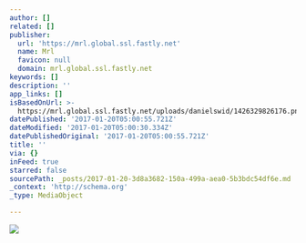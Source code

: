 ```yaml
---
author: []
related: []
publisher:
  url: 'https://mrl.global.ssl.fastly.net'
  name: Mrl
  favicon: null
  domain: mrl.global.ssl.fastly.net
keywords: []
description: ''
app_links: []
isBasedOnUrl: >-
  https://mrl.global.ssl.fastly.net/uploads/danielswid/1426329826176.png?se=2050-03-14T10%3A43%3A45Z&sp=rw&sr=b&sv=2012-02-12&sig=cj9fqQbiEh4LpoivP7c0AbclelsZUX3YCuKLanJldrA%3D
datePublished: '2017-01-20T05:00:55.721Z'
dateModified: '2017-01-20T05:00:30.334Z'
datePublishedOriginal: '2017-01-20T05:00:55.721Z'
title: ''
via: {}
inFeed: true
starred: false
sourcePath: _posts/2017-01-20-3d8a3682-150a-499a-aea0-5b3bdc54df6e.md
_context: 'http://schema.org'
_type: MediaObject

---
```

<article style=""><img src="https://mrl.global.ssl.fastly.net/uploads/danielswid/1426329826176.png?se=2050-03-14T10%3A43%3A45Z&amp;sp=rw&amp;sr=b&amp;sv=2012-02-12&amp;sig=cj9fqQbiEh4LpoivP7c0AbclelsZUX3YCuKLanJldrA%3D" /></article>